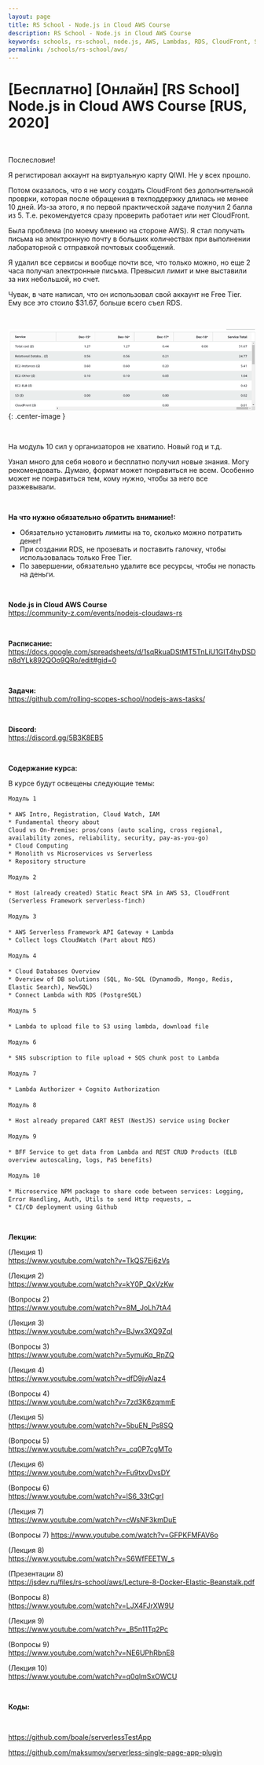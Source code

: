 ```yaml
---
layout: page
title: RS School - Node.js in Cloud AWS Course
description: RS School - Node.js in Cloud AWS Course
keywords: schools, rs-school, node.js, AWS, Lambdas, RDS, CloudFront, Serverless, CloudFormation, Elastic Beanstalk, Docker, Registry, React, TypeScript, NestJS
permalink: /schools/rs-school/aws/
---
```


# [Бесплатно] [Онлайн] [RS School] Node.js in Cloud AWS Course [RUS, 2020]

<br/>

Послесловие!

Я регистировал аккаунт на виртуальную карту QIWI. Не у всех прошло.

Потом оказалось, что я не могу создать CloudFront без дополнительной проврки, которая после обращения в техподдержку длилась не менее 10 дней. Из-за этого, я по первой практической задаче получил 2 балла из 5. Т.е. рекомендуется сразу проверить работает или нет CloudFront.

Была проблема (по моему мнению на стороне AWS). Я стал получать письма на электронную почту в больших количествах при выполнении лабораторной с отправкой почтовых сообщений.

Я удалил все сервисы и вообще почти все, что только можно, но еще 2 часа получал электронные письма. Превысил лимит и мне выставили за них небольшой, но счет.

Чувак, в чате написал, что он использовал свой аккаунт не Free Tier. Ему все это стоило $31.67, больше всего съел RDS.

<br/>

![Node.js in Cloud AWS Course Money Result](/img/rs-school-nodejs-aws-money.png 'Node.js in Cloud AWS Course Money Result'){: .center-image }

<br/>

На модуль 10 сил у организаторов не хватило. Новый год и т.д.

Узнал много для себя нового и бесплатно получил новые знания. Могу рекомендовать. Думаю, формат может понравиться не всем. Особенно может не понравиться тем, кому нужно, чтобы за него все разжевывали.

<br/>

**На что нужно обязательно обратить внимание!:**

- Обязательно установить лимиты на то, сколько можно потратить денег!
- При создании RDS, не прозевать и поставить галочку, чтобы использовалась только Free Tier.
- По завершении, обязательно удалите все ресурсы, чтобы не попасть на деньги.

<br/>

**Node.js in Cloud AWS Course**  
https://community-z.com/events/nodejs-cloudaws-rs

<br/>

**Расписание:**  
https://docs.google.com/spreadsheets/d/1sqRkuaDStMT5TnLiU1GIT4hyDSDn8dYLk892QOo9QRo/edit#gid=0

<br/>

**Задачи:**  
https://github.com/rolling-scopes-school/nodejs-aws-tasks/

<br/>

**Discord:**  
https://discord.gg/5B3K8EB5

<br/>

**Содержание курса:**

В курсе будут освещены следующие темы:

```
Модуль 1

* AWS Intro, Registration, Cloud Watch, IAM
* Fundamental theory about
Cloud vs On-Premise: pros/cons (auto scaling, cross regional, availability zones, reliability, security, pay-as-you-go)
* Cloud Computing
* Monolith vs Microservices vs Serverless
* Repository structure

Модуль 2

* Host (already created) Static React SPA in AWS S3, CloudFront (Serverless Framework serverless-finch)

Модуль 3

* AWS Serverless Framework API Gateway + Lambda
* Collect logs CloudWatch (Part about RDS)

Модуль 4

* Cloud Databases Overview
* Overview of DB solutions (SQL, No-SQL (Dynamodb, Mongo, Redis, Elastic Search), NewSQL)
* Connect Lambda with RDS (PostgreSQL)

Модуль 5

* Lambda to upload file to S3 using lambda, download file

Модуль 6

* SNS subscription to file upload + SQS chunk post to Lambda

Модуль 7

* Lambda Authorizer + Cognito Authorization

Модуль 8

* Host already prepared CART REST (NestJS) service using Docker

Модуль 9

* BFF Service to get data from Lambda and REST CRUD Products (ELB overview autoscaling, logs, PaS benefits)

Модуль 10

* Microservice NPM package to share code between services: Logging, Error Handling, Auth, Utils to send Http requests, …
* CI/CD deployment using Github

```

<br/>

**Лекции:**

(Лекция 1)  
https://www.youtube.com/watch?v=TkQS7Ej6zVs

(Лекция 2)  
https://www.youtube.com/watch?v=kY0P_QxVzKw

(Вопросы 2)  
https://www.youtube.com/watch?v=8M_JoLh7tA4

(Лекция 3)  
https://www.youtube.com/watch?v=BJwx3XQ9ZqI

(Вопросы 3)  
https://www.youtube.com/watch?v=5ymuKq_RpZQ

(Лекция 4)  
https://www.youtube.com/watch?v=dfD9jvAlaz4

(Вопросы 4)  
https://www.youtube.com/watch?v=7zd3K6zqmmE

(Лекция 5)  
https://www.youtube.com/watch?v=5buEN_Ps8SQ

(Вопросы 5)  
https://www.youtube.com/watch?v=_cq0P7cgMTo

(Лекция 6)  
https://www.youtube.com/watch?v=Fu9txvDvsDY

(Вопросы 6)  
https://www.youtube.com/watch?v=lS6_33tCgrI

(Лекция 7)  
https://www.youtube.com/watch?v=cWsNF3kmDuE

(Вопросы 7)
https://www.youtube.com/watch?v=GFPKFMFAV6o

(Лекция 8)  
https://www.youtube.com/watch?v=S6WfFEETW_s

(Презентации 8)  
https://jsdev.ru/files/rs-school/aws/Lecture-8-Docker-Elastic-Beanstalk.pdf

(Вопросы 8)  
https://www.youtube.com/watch?v=LJX4FJrXW9U

(Лекция 9)  
https://www.youtube.com/watch?v=_B5n11Tq2Pc

(Вопросы 9)  
https://www.youtube.com/watch?v=NE6UPhRbnE8

(Лекция 10)  
https://www.youtube.com/watch?v=q0qlmSxOWCU

<br/>

**Коды:**

<br/>

https://github.com/boale/serverlessTestApp

https://github.com/maksumov/serverless-single-page-app-plugin
